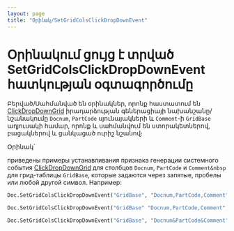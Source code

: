 ```yaml
---
layout: page
title: "Օրինակ/SetGridColsClickDropDownEvent"
---
```


# Օրինակում ցույց է տրված SetGridColsClickDropDownEvent հատկության օգտագործումը

Բերված/Սահմանված են  օրինակներ, որոնք հաստատում են [ClickDropDownGrid](../../ScriptProcs/ClickDropDownGrid.html) իրադարձության գեներացիայի նախանշանը/նշանակումը `Docnum`, `PartCode` սյունայակների և `Comment`-ի  `GridBase` աղյուսակի համար, որոնք և սահմանվում են ստորակետներով, բացակներով և ցանկացած ուրիշ նշանով։

Օրինակ՝

приведены примеры устанавливания признака генерации системного события [ClickDropDownGrid](../../ScriptProcs/ClickDropDownGrid.html) для столбцов `Docnum`, `PartCode` и `Comment&nbsp` для грид-таблицы `GridBase`, которые задаются через запятые, пробелы или любой другой символ. Например:

``` vb
Doc.SetGridColsClickDropDownEvent("GridBase", "Docnum,PartCode,Comment",  True,  ",")  ,

Doc.SetGridColsClickDropDownEvent("GridBase" "Docnum,PartCode,Comment",  True,  " ")   կամ

Doc.SetGridColsClickDropDownEvent("GridBase", "Docnum&PartCode&Comment",  True,  "&"). 
```